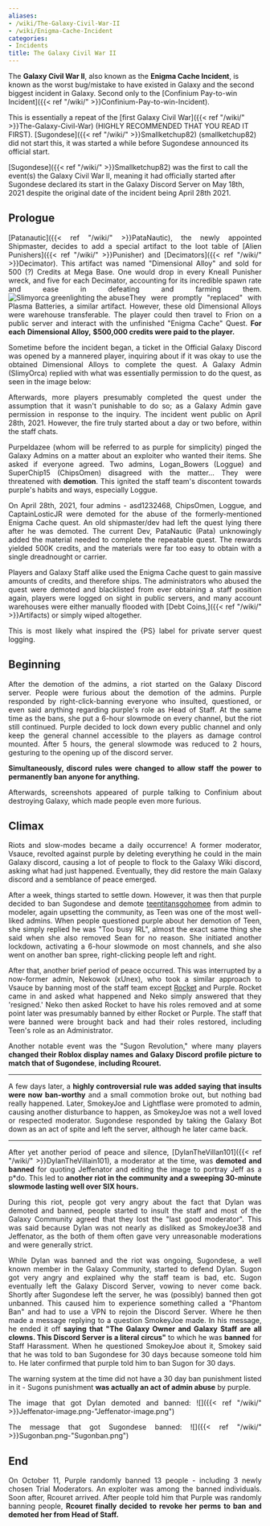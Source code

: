 ```yaml
---
aliases:
- /wiki/The-Galaxy-Civil-War-II
- /wiki/Enigma-Cache-Incident
categories:
- Incidents
title: The Galaxy Civil War II
---
```


The **Galaxy Civil War II**, also known as the **Enigma Cache Incident**, is known as the worst bug/mistake to have existed in Galaxy and the second biggest incident in Galaxy. Second only to the [Confinium Pay-to-win Incident]({{< ref "/wiki/" >}}Confinium-Pay-to-win-Incident).

This is essentially a repeat of the [first Galaxy Civil War]({{< ref "/wiki/" >}}The-Galaxy-Civil-War) (HIGHLY RECOMMENDED THAT YOU READ IT FIRST). [Sugondese]({{< ref "/wiki/" >}}Smallketchup82) (smallketchup82) did not start this, it was started a while before Sugondese announced its official start.

[Sugondese]({{< ref "/wiki/" >}}Smallketchup82) was the first to call the event(s) the Galaxy Civil War II, meaning it had officially started after Sugondese declared its start in the Galaxy Discord Server on May 18th, 2021 despite the original date of the incident being April 28th 2021.

## Prologue

<div class="cardcontainer" style="text-align: justify;">

[Patanautic]({{< ref "/wiki/" >}}PataNautic), the newly appointed Shipmaster, decides to add a special artifact to the loot table of [Alien Punishers]({{< ref "/wiki/" >}}Punisher) and [Decimators]({{< ref "/wiki/" >}}Decimator). This artifact was named "Dimensional Alloy" and sold for 500 (?) Credits at Mega Base. One would drop in every Kneall Punisher wreck, and five for each Decimator, accounting for its incredible spawn rate and ease in defeating and farming them.![Slimyorca greenlighting the
abuse](TGCW2_Ticket-1072.jpeg "Slimyorca greenlighting the abuse")They were promptly "replaced" with Plasma Batteries, a similar artifact. However, these old Dimensional Alloys were warehouse transferable. The player could then travel to Frion on a public server and interact with the unfinished "Enigma Cache" Quest. **For** **each** **Dimensional Alloy,** **$500,000 credits were paid to the player.**

Sometime before the incident began, a ticket in the Official Galaxy Discord was opened by a mannered player, inquiring about if it was okay to use the obtained Dimensional Alloys to complete the quest. A Galaxy Admin (SlimyOrca) replied with what was essentially permission to do the quest, as seen in the image below:

Afterwards, more players presumably completed the quest under the assumption that it wasn't punishable to do so; as a Galaxy Admin gave permission in response to the inquiry. The incident went public on April 28th, 2021. However, the fire truly started about a day or two before, within the staff chats.

Purpeldazee (whom will be referred to as purple for simplicity) pinged the Galaxy Admins on a matter about an exploiter who wanted their items. She asked if everyone agreed. Two admins, Logan_Bowers (Loggue) and SuperChip15 (ChipsOmen) disagreed with the matter... They were threatened with **demotion**. This ignited the staff team's discontent towards purple's habits and ways, especially Loggue.

On April 28th, 2021, four admins - asd1232468, ChipsOmen, Loggue, and CaptainLosticJR were demoted for the abuse of the formerly-mentioned Enigma Cache quest. An old shipmaster/dev had left the quest lying there after he was demoted. The current Dev, PataNautic (Pata) unknowingly added the material needed to complete the repeatable quest. The rewards yielded 500K credits, and the materials were far too easy to obtain with a single dreadnought or carrier.

Players and Galaxy Staff alike used the Enigma Cache quest to gain massive amounts of credits, and therefore ships. The administrators who abused the quest were demoted and blacklisted from ever obtaining a staff position again, players were logged on sight in public servers, and many account warehouses were either manually flooded with [Debt Coins,]({{< ref "/wiki/" >}}Artifacts) or simply wiped altogether.

This is most likely what inspired the {PS} label for private server quest logging.

</div>

## Beginning

<div class="cardcontainer" style="text-align: justify;">

After the demotion of the admins, a riot started on the Galaxy Discord server. People were furious about the demotion of the admins. Purple responded by right-click-banning everyone who insulted, questioned, or even said anything regarding purple's role as Head of Staff. At the same time as the bans, she put a 6-hour slowmode on every channel, but the riot still continued. Purple decided to lock down every public channel and only keep the general channel accessible to the players as damage control mounted. After 5 hours, the general slowmode was reduced to 2 hours, gesturing to the opening up of the discord server.

**Simultaneously, discord rules were changed to allow staff the power to permanently ban anyone for anything.**

Afterwards, screenshots appeared of purple talking to Confinium about destroying Galaxy, which made people even more furious.

</div>

## Climax

<div class="cardcontainer" style="text-align: justify;">

Riots and slow-modes became a daily occurrence! A former moderator, Vsauce, revolted against purple by deleting everything he could in the main Galaxy discord, causing a lot of people to flock to the Galaxy Wiki discord, asking what had just happened. Eventually, they did restore the main Galaxy discord and a semblance of peace emerged.

After a week, things started to settle down. However, it was then that purple decided to ban Sugondese and demote [teentitansgohomee](https://www.roblox.com/users/342108306/profile) from admin to modeler, again upsetting the community, as Teen was one of the most well-liked admins. When people questioned purple about her demotion of Teen, she simply replied he was "Too busy IRL", almost the exact same thing she said when she also removed Sean for no reason. She initiated another lockdown, activating a 6-hour slowmode on most channels, and she also went on another ban spree, right-clicking people left and right.

After that, another brief period of peace occurred. This was interrupted by a now-former admin, Nekowok (xUnex), who took a similar approach to Vsauce by banning most of the staff team except [Rocket](https://www.roblox.com/users/380593774/profile) and Purple. Rocket came in and asked what happened and Neko simply answered that they 'resigned.' Neko then asked Rocket to have his roles removed and at some point later was presumably banned by either Rocket or Purple. The staff that were banned were brought back and had their roles restored, including Teen's role as an Administrator.

Another notable event was the "Sugon Revolution," where many players **changed their Roblox display names and Galaxy Discord profile picture to match that of Sugondese**, **including Rcouret.**

---

A few days later, a **highly controversial rule was added saying that insults were now ban-worthy** and a small commotion broke out, but nothing bad really happened. Later, SmokeyJoe and Lightflase were promoted to admin, causing another disturbance to happen, as SmokeyJoe was not a well loved or respected moderator. Sugondese responded by taking the Galaxy Bot down as an act of spite and left the server, although he later came back.

---

After yet another period of peace and silence, [DylanTheVillan101]({{< ref "/wiki/" >}}DylanTheVillain101), a moderator at the time, was **demoted and banned** for quoting Jeffenator and editing the image to portray Jeff as a p*do. This led to **another riot in the community and a sweeping 30-minute slowmode lasting well over SIX hours.**

During this riot, people got very angry about the fact that Dylan was demoted and banned, people started to insult the staff and most of the Galaxy Community agreed that they lost the "last good moderator". This was said because Dylan was not nearly as disliked as SmokeyJoe38 and Jeffenator, as the both of them often gave very unreasonable moderations and were generally strict.

While Dylan was banned and the riot was ongoing, Sugondese, a well known member in the Galaxy Community, started to defend Dylan. Sugon got very angry and explained why the staff team is bad, etc. Sugon eventually left the Galaxy Discord Server, vowing to never come back. Shortly after Sugondese left the server, he was (possibly) banned then got unbanned. This caused him to experience something called a "Phantom Ban" and had to use a VPN to rejoin the Discord Server. Where he then made a message replying to a question SmokeyJoe made. In his message, he ended it off **saying that "The Galaxy Owner and Galaxy Staff are all clowns. This Discord Server is a literal circus"** to which he was **banned** for Staff Harassment. When he questioned SmokeyJoe about it, Smokey said that he was told to ban Sugondese for 30 days because someone told him to. He later confirmed that purple told him to ban Sugon for 30 days.

The warning system at the time did not have a 30 day ban punishment listed in it - Sugons punishment **was actually an act of admin abuse** by purple.

The image that got Dylan demoted and banned:
![]({{< ref "/wiki/" >}}Jeffenator-image.png-"Jeffenator-image.png")

The message that got Sugondese banned:
![]({{< ref "/wiki/" >}}Sugonban.png-"Sugonban.png")

</div>

## End

<div class="cardcontainer" style="text-align: justify;">

On October 11, Purple randomly banned 13 people - including 3 newly chosen Trial Moderators. An exploiter was among the banned individuals. Soon after, Rcouret arrived. After people told him that Purple was randomly banning people, **Rcouret finally decided to revoke her perms to ban and demoted her from Head of Staff.**

</div>